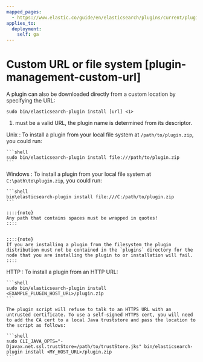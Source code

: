 ```yaml
---
mapped_pages:
  - https://www.elastic.co/guide/en/elasticsearch/plugins/current/plugin-management-custom-url.html
applies_to:
  deployment:
    self: ga
---
```


# Custom URL or file system [plugin-management-custom-url]

A plugin can also be downloaded directly from a custom location by specifying the URL:

```shell
sudo bin/elasticsearch-plugin install [url] <1>
```

1. must be a valid URL, the plugin name is determined from its descriptor.


Unix
:   To install a plugin from your local file system at `/path/to/plugin.zip`, you could run:

    ```shell
    sudo bin/elasticsearch-plugin install file:///path/to/plugin.zip
    ```


Windows
:   To install a plugin from your local file system at `C:\path\to\plugin.zip`, you could run:

    ```shell
    bin\elasticsearch-plugin install file:///C:/path/to/plugin.zip
    ```

    ::::{note}
    Any path that contains spaces must be wrapped in quotes!
    ::::


    ::::{note}
    If you are installing a plugin from the filesystem the plugin distribution must not be contained in the `plugins` directory for the node that you are installing the plugin to or installation will fail.
    ::::


HTTP
:   To install a plugin from an HTTP URL:

    ```shell
    sudo bin/elasticsearch-plugin install <EXAMPLE_PLUGIN_HOST_URL>/plugin.zip
    ```

    The plugin script will refuse to talk to an HTTPS URL with an untrusted certificate. To use a self-signed HTTPS cert, you will need to add the CA cert to a local Java truststore and pass the location to the script as follows:

    ```shell
    sudo CLI_JAVA_OPTS="-Djavax.net.ssl.trustStore=/path/to/trustStore.jks" bin/elasticsearch-plugin install <MY_HOST_URL>/plugin.zip
    ```



